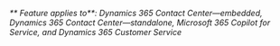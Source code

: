 _** Feature applies to**: Dynamics 365 Contact Center&mdash;embedded, Dynamics 365 Contact Center&mdash;standalone, Microsoft 365 Copilot for Service, and Dynamics 365 Customer Service_